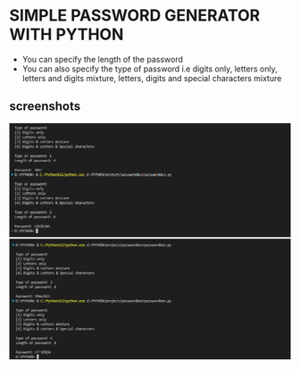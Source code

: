 # SIMPLE PASSWORD GENERATOR WITH PYTHON
- You can specify the length of the password
- You can also specify the type of password i.e digits only, letters only, letters and digits mixture, letters, digits and special characters mixture
## screenshots
![ss1](SS1.png)
![ss2](SS2.png)
